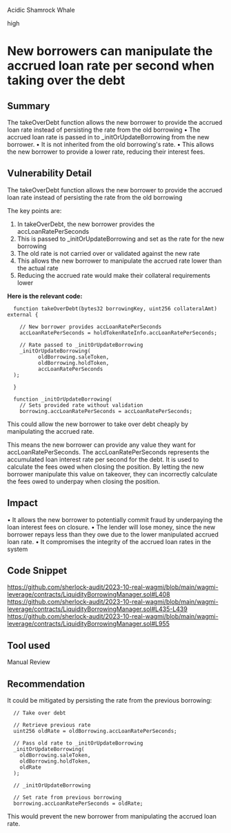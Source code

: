 Acidic Shamrock Whale

high

# New borrowers can manipulate the accrued loan rate per second when taking over the debt
## Summary
The takeOverDebt function allows the new borrower to provide the accrued loan rate instead of persisting the rate from the old borrowing
• The accrued loan rate is passed in to _initOrUpdateBorrowing from the new borrower.
• It is not inherited from the old borrowing's rate.
• This allows the new borrower to provide a lower rate, reducing their interest fees.


## Vulnerability Detail 
The takeOverDebt function allows the new borrower to provide the accrued loan rate instead of persisting the rate from the old borrowing

The key points are:
1. In takeOverDebt, the new borrower provides the accLoanRatePerSeconds
2. This is passed to _initOrUpdateBorrowing and set as the rate for the new borrowing
3. The old rate is not carried over or validated against the new rate
4. This allows the new borrower to manipulate the accrued rate lower than the actual rate
5.  Reducing the accrued rate would make their collateral requirements lower

**Here is the relevant code:**

      function takeOverDebt(bytes32 borrowingKey, uint256 collateralAmt) external {

        // New borrower provides accLoanRatePerSeconds
        accLoanRatePerSeconds = holdTokenRateInfo.accLoanRatePerSeconds;

        // Rate passed to _initOrUpdateBorrowing
        _initOrUpdateBorrowing(
              oldBorrowing.saleToken,
              oldBorrowing.holdToken,
              accLoanRatePerSeconds
      );

      }

      function _initOrUpdateBorrowing(
        // Sets provided rate without validation
        borrowing.accLoanRatePerSeconds = accLoanRatePerSeconds;
      
This could allow the new borrower to take over debt cheaply by manipulating the accrued rate. 

This means the new borrower can provide any value they want for accLoanRatePerSeconds.
The accLoanRatePerSeconds represents the accumulated loan interest rate per second for the debt. It is used to calculate the fees owed when closing the position.
By letting the new borrower manipulate this value on takeover, they can incorrectly calculate the fees owed to underpay when closing the position.

## Impact
• It allows the new borrower to potentially commit fraud by underpaying the loan interest fees on closure.
• The lender will lose money, since the new borrower repays less than they owe due to the lower manipulated accrued loan rate.
• It compromises the integrity of the accrued loan rates in the system

## Code Snippet
https://github.com/sherlock-audit/2023-10-real-wagmi/blob/main/wagmi-leverage/contracts/LiquidityBorrowingManager.sol#L408
https://github.com/sherlock-audit/2023-10-real-wagmi/blob/main/wagmi-leverage/contracts/LiquidityBorrowingManager.sol#L435-L439
https://github.com/sherlock-audit/2023-10-real-wagmi/blob/main/wagmi-leverage/contracts/LiquidityBorrowingManager.sol#L955
## Tool used

Manual Review

## Recommendation
It could be mitigated by persisting the rate from the previous borrowing:

      // Take over debt

      // Retrieve previous rate
      uint256 oldRate = oldBorrowing.accLoanRatePerSeconds;

      // Pass old rate to _initOrUpdateBorrowing
      _initOrUpdateBorrowing(
        oldBorrowing.saleToken, 
        oldBorrowing.holdToken,
        oldRate
      );

      // _initOrUpdateBorrowing

      // Set rate from previous borrowing 
      borrowing.accLoanRatePerSeconds = oldRate;

This would prevent the new borrower from manipulating the accrued loan rate. 



